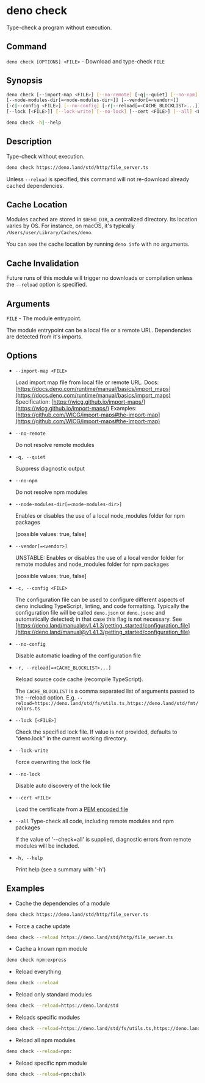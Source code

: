 # deno check

Type-check a program without execution.

## Command

`deno check [OPTIONS] <FILE>` - Download and type-check `FILE`

## Synopsis

```bash
deno check [--import-map <FILE>] [--no-remote] [-q|--quiet] [--no-npm] 
[--node-modules-dir[=<node-modules-dir>]] [--vendor[=<vendor>]]
[-c|--config <FILE>] [--no-config] [-r|--reload[=<CACHE_BLOCKLIST>...]]
[--lock [<FILE>]] [--lock-write] [--no-lock] [--cert <FILE>] [--all] <FILE>

deno check -h|--help
```

## Description

Type-check without execution.

```bash
deno check https://deno.land/std/http/file_server.ts
```

Unless `--reload` is specified, this command will not re-download already cached dependencies.

## Cache Location

Modules cached are stored in `$DENO_DIR`, a centralized directory.
Its location varies by OS. For instance, on macOS, it's typically `/Users/user/Library/Caches/deno`.

You can see the cache location by running `deno info` with no arguments.

## Cache Invalidation

Future runs of this module will trigger no downloads or compilation unless the `--reload` option is specified.

## Arguments

`FILE` - The module entrypoint.

The module entrypoint can be a local file or a remote URL. Dependencies are detected from it's imports.

## Options

- `--import-map <FILE>`

  Load import map file from local file or remote URL.
  Docs: [https://docs.deno.com/runtime/manual/basics/import_maps](https://docs.deno.com/runtime/manual/basics/import_maps)
  Specification: [https://wicg.github.io/import-maps/](https://wicg.github.io/import-maps/)
  Examples: [https://github.com/WICG/import-maps#the-import-map](https://github.com/WICG/import-maps#the-import-map)

- `--no-remote`

  Do not resolve remote modules

- `-q, --quiet`

  Suppress diagnostic output

- `--no-npm`

  Do not resolve npm modules

- `--node-modules-dir[=<node-modules-dir>]`

  Enables or disables the use of a local node_modules folder for npm packages

  [possible values: true, false]

- `--vendor[=<vendor>]`

  UNSTABLE: Enables or disables the use of a local vendor folder for remote modules and node_modules folder for npm packages

  [possible values: true, false]

- `-c, --config <FILE>`

  The configuration file can be used to configure different aspects of deno including TypeScript, linting, and code formatting. Typically the configuration file will be called `deno.json` or `deno.jsonc` and automatically detected; in that case this flag is not necessary. See [https://deno.land/manual@v1.41.3/getting_started/configuration_file](https://deno.land/manual@v1.41.3/getting_started/configuration_file)

- `--no-config`

  Disable automatic loading of the configuration file

- `-r, --reload[=<CACHE_BLOCKLIST>...]`

  Reload source code cache (recompile TypeScript).

  The `CACHE_BLOCKLIST` is a comma separated list of arguments passed to the --reload option. E.g. `--reload=https://deno.land/std/fs/utils.ts,https://deno.land/std/fmt/colors.ts`

- `--lock [<FILE>]`

  Check the specified lock file. If value is not provided, defaults to "deno.lock" in the current working directory.

- `--lock-write`

  Force overwriting the lock file

- `--no-lock`

  Disable auto discovery of the lock file

- `--cert <FILE>`
  
  Load the certificate from a [PEM encoded file](https://en.wikipedia.org/wiki/Privacy-Enhanced_Mail)

- `--all`
  Type-check all code, including remote modules and npm packages

  If the value of '--check=all' is supplied, diagnostic errors from remote modules will be included.

- `-h, --help`

  Print help (see a summary with '-h')

## Examples

- Cache the dependencies of a module

```bash
deno check https://deno.land/std/http/file_server.ts
```

- Force a cache update

```bash
deno check --reload https://deno.land/std/http/file_server.ts
```

- Cache a known npm module

```bash
deno check npm:express
```

- Reload everything

```bash
deno check --reload
```

- Reload only standard modules

```bash
deno check --reload=https://deno.land/std
```

- Reloads specific modules

```bash
deno check --reload=https://deno.land/std/fs/utils.ts,https://deno.land/std/fmt/colors.ts
```

- Reload all npm modules

```bash
deno check --reload=npm:
```

- Reload specific npm module

```bash
deno check --reload=npm:chalk
```
